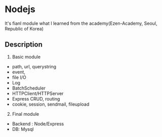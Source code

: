 # Nodejs
It's fianl module what I learned from the academy(Ezen-Academy, Seoul, Republic of Korea)

## Description
1. Basic module
  - path, url, querystring
  - event, 
  - file I/O
  - Log
  - BatchScheduler
  - HTTPClient/HTTPServer
  - Express CRUD, routing
  - cookie, session, sendmail, fileupload

2. Final module
  - Backend : Node/Express
  - DB: Mysql
